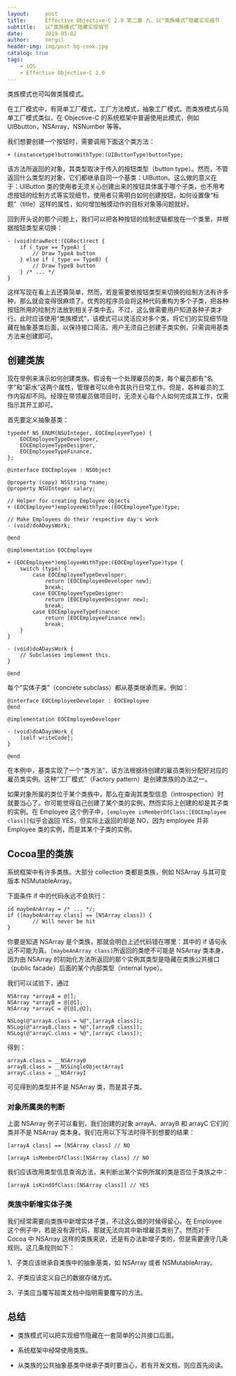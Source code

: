 ```yaml
---
layout:     post
title:      Effective Objective-C 2.0 第二章 九、以“类族模式”隐藏实现细节
subtitle:   以“类族模式”隐藏实现细节
date:       2019-05-02
author:     Vergil
header-img: img/post-bg-cook.jpg
catalog: true
tags:
    - iOS
    - Effective Objective-C 2.0
---
```


类族模式也可叫做类簇模式。

在工厂模式中，有简单工厂模式，工厂方法模式，抽象工厂模式。而类族模式与简单工厂模式类似，在 Objective-C 的系统框架中普遍使用此模式，例如 UIBbutton，NSArray，NSNumber 等等。

我们想要创建一个按钮时，需要调用下面这个类方法：

```
+ (instancetype)buttonWithType:(UIButtonType)buttonType;
```

该方法所返回的对象，其类型取决于传入的按钮类型（button type）。然而，不管返回什么类型的对象，它们都继承自同一个基类：UIButton。这么做的意义在于：UIButton 类的使用者无须关心创建出来的按钮具体属于哪个子类，也不用考虑按钮的绘制方式等实现细节。使用者只需明白如何创建按钮，如何设置像“标题”（title）这样的属性，如何增加触摸动作的目标对象等问题就好。

回到开头说的那个问题上，我们可以把各种按钮的绘制逻辑都放在一个类里，并根据按钮类型来切换：

```
- (void)drawRect:(CGRect)rect {  
    if (_type == TypeA) {  
        // Draw TypeA button  
    } else if (_type == TypeB) {  
        // Draw TypeB button  
    } /* ... */  
} 
```

这样写现在看上去还算简单，然而，若是需要依按钮类型来切换的绘制方法有许多种，那么就会变得很麻烦了。优秀的程序员会将这种代码重构为多个子类，把各种按钮所用的绘制方法放到相关子类中去。不过，这么做需要用户知道各种子类才行。此时应该使用“类族模式”，该模式可以灵活应对多个类，将它们的实现细节隐藏在抽象基类后面，以保持接口简洁。用户无须自己创建子类实例，只需调用基类方法来创建即可。

## 创建类族

现在举例来演示如何创建类族。假设有一个处理雇员的类，每个雇员都有“名字”和“薪水”这两个属性，管理者可以命令其执行日常工作。但是，各种雇员的工作内容却不同。经理在带领雇员做项目时，无须关心每个人如何完成其工作，仅需指示其开工即可。

首先要定义抽象基类：

```
typedef NS_ENUM(NSUInteger, EOCEmployeeType) {  
    EOCEmployeeTypeDeveloper,  
    EOCEmployeeTypeDesigner,  
    EOCEmployeeTypeFinance,  
};  
 
@interface EOCEmployee : NSObject  
 
@property (copy) NSString *name;  
@property NSUInteger salary;  
 
// Helper for creating Employee objects  
+ (EOCEmployee*)employeeWithType:(EOCEmployeeType)type;  
 
// Make Employees do their respective day's work  
- (void)doADaysWork;  
 
@end  
 
@implementation EOCEmployee  
 
+ (EOCEmployee*)employeeWithType:(EOCEmployeeType)type {  
    switch (type) {  
        case EOCEmployeeTypeDeveloper:  
            return [EOCEmployeeDeveloper new];  
            break;  
        case EOCEmployeeTypeDesigner:  
            return [EOCEmployeeDesigner new];  
            break;  
        case EOCEmployeeTypeFinance:  
            return [EOCEmployeeFinance new];  
            break;  
    }  
}  
 
- (void)doADaysWork {  
    // Subclasses implement this.  
}  
 
@end
```

每个“实体子类”（concrete subclass）都从基类继承而来。例如：

```
@interface EOCEmployeeDeveloper : EOCEmployee  
@end  
 
@implementation EOCEmployeeDeveloper  
 
- (void)doADaysWork {  
    [self writeCode];  
}  
 
@end 
```

在本例中，基类实现了一个“类方法”，该方法根据待创建的雇员类别分配好对应的雇员类实例。这种“工厂模式”（Factory pattern）是创建类族的办法之一。

如果对象所属的类位于某个类族中，那么在查询其类型信息（introspection）时就要当心了。你可能觉得自己创建了某个类的实例，然而实际上创建的却是其子类的实例。在 Employee 这个例子中，`[employee isMemberOfClass:[EOCEmployee class]]`似乎会返回 YES，但实际上返回的却是 NO，因为 employee 并非 Employee 类的实例，而是其某个子类的实例。

## Cocoa里的类族

系统框架中有许多类族。大部分 collection 类都是类族，例如 NSArray 与其可变版本 NSMutableArray。

下面条件 if 中的代码永远不会执行：

```
id maybeAnArray = /* ... */;  
if ([maybeAnArray class] == [NSArray class]) {  
        // Will never be hit  
}
```

你要是知道 NSArray 是个类族，那就会明白上述代码错在哪里：其中的 if 语句永远不可能为真。`[maybeAnArray class]`所返回的类绝不可能是 NSArray 类本身，因为由 NSArray 的初始化方法所返回的那个实例其类型是隐藏在类族公共接口（public facade）后面的某个内部类型（internal type）。

我们可以试验下，通过

```
NSArray *arrayA = @[];
NSArray *arrayB = @[@1];
NSArray *arrayC = @[@1,@2];
    
NSLog(@"arrayA.class = %@",[arrayA class]);
NSLog(@"arrayB.class = %@",[arrayB class]);
NSLog(@"arrayC.class = %@",[arrayC class]);
```

得到：

```
arrayA.class = __NSArray0
arrayB.class = __NSSingleObjectArrayI
arrayC.class = __NSArrayI
```

可见得到的类型并不是 NSArray 类，而是其子类。

### 对象所属类的判断

上面 NSArray 例子可以看到，我们创建的对象 arrayA、arrayB 和 arrayC 它们的类并不是 NSArray 类本身。我们在用以下写法时得不到想要的结果：

```
[arrayA class] == [NSArray class] // NO

[arrayA isMemberOfClass:[NSArray class] // NO
```

我们应该改用类型信息查询方法，来判断出某个实例所属的类是否位于类族之中：

```
[arrayA isKindOfClass:[NSArray class]] // YES
```

### 类族中新增实体子类

我们经常需要向类族中新增实体子类，不过这么做的时候得留心。在 Employee 这个例子中，若是没有源代码，那就无法向其中新增雇员类别了。然而对于 Cocoa 中 NSArray 这样的类族来说，还是有办法新增子类的，但是需要遵守几条规则。这几条规则如下：

1、子类应该继承自类族中的抽象基类，如 NSArray 或者 NSMutableArray。

2、子类应该定义自己的数据存储方式。

3、子类应当覆写超类文档中指明需要覆写的方法。

## 总结

- 类族模式可以把实现细节隐藏在一套简单的公共接口后面。

- 系统框架中经常使用类族。

- 从类族的公共抽象基类中继承子类时要当心，若有开发文档，则应首先阅读。